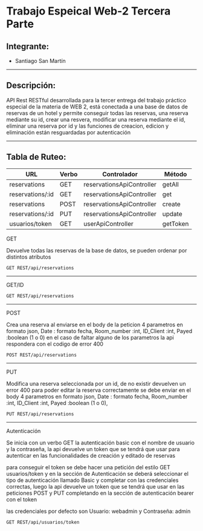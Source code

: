 # Trabajo Espeical Web-2 Tercera Parte

## Integrante:

- Santiago San Martín

---

## Descripción:

API Rest RESTful desarrollada para la tercer entrega del trabajo práctico especial de la materia de WEB 2, está conectada a una base de datos de reservas de un hotel y permite conseguir todas las reservas, una reserva mediante su id, crear una resvera, modificar una reserva mediante el id, eliminar una reserva por id y las funciones de creacion, edicion y eliminación están resguardadas por autenticación

---

## Tabla de Ruteo:

|        URL       |Verbo|       Controlador         |Método    |
|------------------|-----|---------------------------|----------|
|reservations      |GET  |reservationsApiController  |getAll    |
|reservations/:id  |GET  |reservationsApiController  |get       |
|reservations      |POST |reservationsApiController  |create    |
|reservations/:id  |PUT  |reservationsApiController  |update    |
|usuarios/token    |GET  |userApiController          |getToken  |


GET

Devuelve todas las reservas de la base de datos, se pueden ordenar por distintos atributos 

``` http
GET REST/api/reservations
```
---

GET/ID

``` http
GET REST/api/reservations
```
---

POST

Crea una reserva al enviarse en el body de la peticion 4 parametros en formato json, Date : formato fecha, Room_number :int, ID_Client :int, Payed :boolean (1 o 0) en el caso de faltar alguno de los parametros la api respondera con el codigo de error 400

``` http
POST REST/api/reservations
```
---

PUT

Modifica una reserva seleccionada por un id, de no existir devuelven un error 400 para poder editar la reserva correctamente se debe enviar en el body 4 parametros en formato json, Date : formato fecha, Room_number :int, ID_Client :int, Payed :boolean (1 o 0), 

``` http
PUT REST/api/reservations
```
---

Autenticación

Se inicia con un verbo GET la autenticación basic con el nombre de usuario y la contraseña, la api devuelve un token que se tendrá que usar para autenticar en las funcionalidades de creación y editado de reservas

para conseguir el token se debe hacer una petición del estilo GET usuarios/token y en la sección de Autenticación se deberá seleccionar el tipo de autenticación llamado Basic y completar con las credenciales correctas, luego la api devuelve un token que se tendrá que usar en las peticiones POST y PUT completando en la sección de autenticación bearer con el token

las credenciales por defecto son Usuario: webadmin y Contraseña: admin

``` http
GET REST/api/usuarios/token
```
